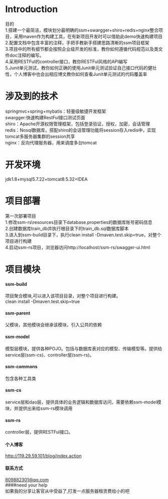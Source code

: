 Introduction
====
目的<br/>
1.搭建一个最简洁，模块划分最明确的ssm+swargger+shiro+redis+nginx整合项目，采用maven作为构建工具，在有新项目开发时可以借助此demo快速构建项目<br/>
2.配置文档中包含丰富的注释，手把手教新手搭建思路清晰的ssm项目框架<br/>
3.项目中的所有细节都会按照企业级开发的标准，教你如何遵循代码规范以及类文件doc注释的编写。<br/>
4.采用RESTFul的controller接口，教你RESTFul风格的API编写<br/>
5.Junit单元测试，教你如何正确的使用Junit单元测试验证自己接口代码的健壮性，个人博客中也会出相应博文教你如何查看Junit单元测试的代码覆盖率<br/>

涉及到的技术
====
springmvc+spring+mybatis：轻量级敏捷开发框架<br/>
swargger:快速构建RestFul接口测试页面<br/>
shiro：Apache开源权限管理框架，包括登录验证，授权，加密，会话管理<br/>
redis：Nosql数据库，搭配shiro的会话管理功能将session存入redis中，实现tomcat多服务器集群的session共享<br/>
nginx：反向代理服务器，用来调度多台tomcat<br/>

开发环境
====
jdk1.8+mysql5.7.22+tomcat8.5.32+IDEA<br/>

项目部署
====
第一次部署项目<br/>
1.修改ssm-rs\resources目录下database.properties的数据库账号密码信息<br/>
2.创建数据库train_db并执行根目录下的train_db.sql数据库脚本<br/>
3.进入到ssm-build目录下，执行clean install -Dmaven.test.skip=true，对整个项目进行构建 <br/>
4.启动ssm-rs项目，浏览器访问http://localhost/ssm-rs/swagger-ui.html<br/>

项目模块
====
#### ssm-build <br/>
项目聚合模块,可以进入该项目目录，对整个项目进行构建。<br/>
clean install -Dmaven.test.skip=true <br/>

#### ssm-parent<br/>
父模块，其他模块会继承该模块，引入公共的依赖<br/>

#### ssm-model<br/>
模型层模块，提供各种POJO。包括与数据库表对应的模型、传输模型等。提供给service层(ssm-cs)、controller层(ssm-rs)。<br/>

#### ssm-commons<br/>
包含各种工具类<br/>

#### ssm-cs<br/>
service层和dao层，提供具体的业务逻辑和数据库访问，需要依赖ssm-model模块，并提供出来给ssm-rs模块调用<br/>

#### ssm-rs<br/>
controller层，提供RESTFul接口。<br/>

#### 个人博客<br/>
http://119.29.59.101/blog/index.action<br/>

#### 联系方式<br/>
809882301@qq.com<br/>
####need your help<br/>
如果我的分享让客官从中受益了,打发一点服务器租赁费给小的吧<br/>
